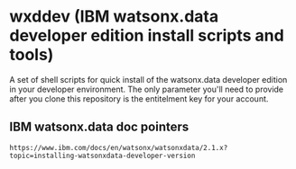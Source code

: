 # wxddev (IBM watsonx.data developer edition install scripts and tools)

A set of shell scripts for quick install of the watsonx.data developer edition in your developer environment.
The only parameter you'll need to provide after you clone this repository is the entitelment key for your account.

## IBM watsonx.data doc pointers
`https://www.ibm.com/docs/en/watsonx/watsonxdata/2.1.x?topic=installing-watsonxdata-developer-version`
